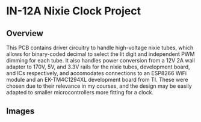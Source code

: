 # IN-12A Nixie Clock Project
## Overview
This PCB contains driver circuitry to handle high-voltage nixie tubes, which allows for binary-coded decimal to select the lit digit and independent PWM dimming for each tube. It also handles power conversion from a 12V 2A wall adapter to 170V, 5V, and 3.3V rails for the nixie tubes, development board, and ICs respectively, and accomodates connections to an ESP8266 WiFi module and an EK-TM4C1294XL development board from TI. These were chosen due to their relevance in my courses, and the design may be easily adapted to smaller microcontrollers more fitting for a clock.
## Images
